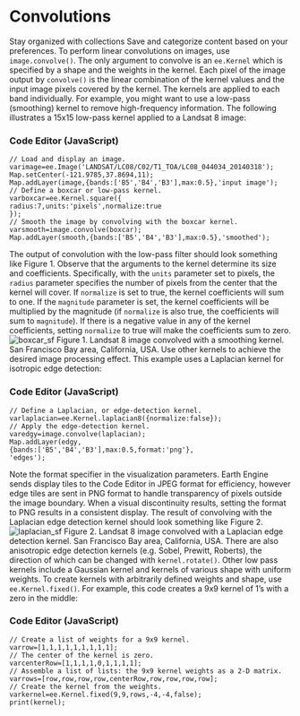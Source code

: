  
#  Convolutions 
Stay organized with collections  Save and categorize content based on your preferences. 
To perform linear convolutions on images, use `image.convolve()`. The only argument to convolve is an `ee.Kernel` which is specified by a shape and the weights in the kernel. Each pixel of the image output by `convolve()` is the linear combination of the kernel values and the input image pixels covered by the kernel. The kernels are applied to each band individually. For example, you might want to use a low-pass (smoothing) kernel to remove high-frequency information. The following illustrates a 15x15 low-pass kernel applied to a Landsat 8 image:
### Code Editor (JavaScript)
```
// Load and display an image.
varimage=ee.Image('LANDSAT/LC08/C02/T1_TOA/LC08_044034_20140318');
Map.setCenter(-121.9785,37.8694,11);
Map.addLayer(image,{bands:['B5','B4','B3'],max:0.5},'input image');
// Define a boxcar or low-pass kernel.
varboxcar=ee.Kernel.square({
radius:7,units:'pixels',normalize:true
});
// Smooth the image by convolving with the boxcar kernel.
varsmooth=image.convolve(boxcar);
Map.addLayer(smooth,{bands:['B5','B4','B3'],max:0.5},'smoothed');
```

The output of convolution with the low-pass filter should look something like Figure 1. Observe that the arguments to the kernel determine its size and coefficients. Specifically, with the `units` parameter set to pixels, the `radius` parameter specifies the number of pixels from the center that the kernel will cover. If `normalize` is set to true, the kernel coefficients will sum to one. If the `magnitude` parameter is set, the kernel coefficients will be multiplied by the magnitude (if `normalize` is also true, the coefficients will sum to `magnitude`). If there is a negative value in any of the kernel coefficients, setting `normalize` to true will make the coefficients sum to zero.
![boxcar_sf](https://developers.google.com/static/earth-engine/images/Images_smooth_sf.png) Figure 1. Landsat 8 image convolved with a smoothing kernel. San Francisco Bay area, California, USA. 
Use other kernels to achieve the desired image processing effect. This example uses a Laplacian kernel for isotropic edge detection:
### Code Editor (JavaScript)
```
// Define a Laplacian, or edge-detection kernel.
varlaplacian=ee.Kernel.laplacian8({normalize:false});
// Apply the edge-detection kernel.
varedgy=image.convolve(laplacian);
Map.addLayer(edgy,
{bands:['B5','B4','B3'],max:0.5,format:'png'},
'edges');
```

Note the format specifier in the visualization parameters. Earth Engine sends display tiles to the Code Editor in JPEG format for efficiency, however edge tiles are sent in PNG format to handle transparency of pixels outside the image boundary. When a visual discontinuity results, setting the format to PNG results in a consistent display. The result of convolving with the Laplacian edge detection kernel should look something like Figure 2.
![laplacian_sf](https://developers.google.com/static/earth-engine/images/Images_laplacian_sf.png) Figure 2. Landsat 8 image convolved with a Laplacian edge detection kernel. San Francisco Bay area, California, USA. 
There are also anisotropic edge detection kernels (e.g. Sobel, Prewitt, Roberts), the direction of which can be changed with `kernel.rotate()`. Other low pass kernels include a Gaussian kernel and kernels of various shape with uniform weights. To create kernels with arbitrarily defined weights and shape, use `ee.Kernel.fixed()`. For example, this code creates a 9x9 kernel of 1’s with a zero in the middle:
### Code Editor (JavaScript)
```
// Create a list of weights for a 9x9 kernel.
varrow=[1,1,1,1,1,1,1,1,1];
// The center of the kernel is zero.
varcenterRow=[1,1,1,1,0,1,1,1,1];
// Assemble a list of lists: the 9x9 kernel weights as a 2-D matrix.
varrows=[row,row,row,row,centerRow,row,row,row,row];
// Create the kernel from the weights.
varkernel=ee.Kernel.fixed(9,9,rows,-4,-4,false);
print(kernel);
```


